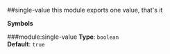 <a name="module_single-value"></a>
##single-value
this module exports one value, that's it

**Symbols**


<a name="module_single-value"></a>
###module:single-value
**Type**: `boolean`  
**Default**: `true`  
